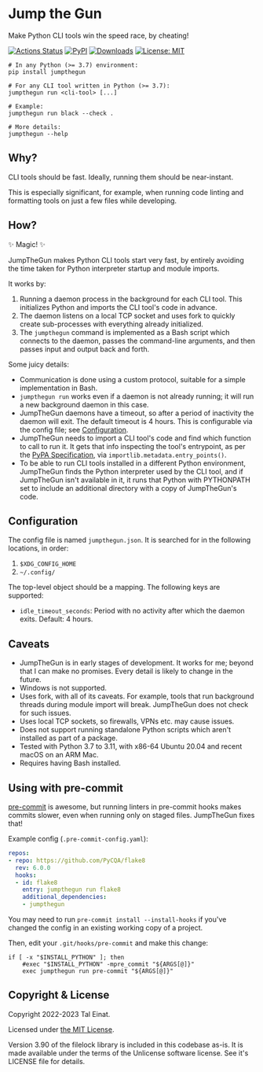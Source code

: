 Jump the Gun
============
Make Python CLI tools win the speed race, by cheating!

<a href="https://github.com/taleinat/jumpthegun/actions"><img alt="Actions Status" src="https://github.com/taleinat/jumpthegun/actions/workflows/main.yml/badge.svg"></a>
<a href="https://pypi.org/project/jumpthegun/"><img alt="PyPI" src="https://img.shields.io/pypi/v/jumpthegun"></a>
<a href="https://pepy.tech/project/jumpthegun"><img alt="Downloads" src="https://pepy.tech/badge/jumpthegun"></a>
<a href="https://github.com/taleinat/jumpthegun/blob/main/LICENSE"><img alt="License: MIT" src="https://img.shields.io/github/license/taleinat/jumpthegun"></a>

```shell
# In any Python (>= 3.7) environment:
pip install jumpthegun

# For any CLI tool written in Python (>= 3.7):
jumpthegun run <cli-tool> [...]

# Example:
jumpthegun run black --check .

# More details:
jumpthegun --help
```


## Why?

CLI tools should be fast. Ideally, running them should be near-instant.

This is especially significant, for example, when running code linting and
formatting tools on just a few files while developing.


## How?

✨ Magic! ✨

JumpTheGun makes Python CLI tools start very fast, by entirely avoiding the
time taken for Python interpreter startup and module imports.

It works by:

1. Running a daemon process in the background for each CLI tool.  This
   initializes Python and imports the CLI tool's code in advance.
2. The daemon listens on a local TCP socket and uses fork to quickly create
   sub-processes with everything already initialized.
3. The `jumpthegun` command is implemented as a Bash script which connects to
   the daemon, passes the command-line arguments, and then passes input and
   output back and forth.

Some juicy details:

* Communication is done using a custom protocol, suitable for a simple
  implementation in Bash.
* `jumpthegun run` works even if a daemon is not already running; it will run
  a new background daemon in this case.
* JumpTheGun daemons have a timeout, so after a period of inactivity the
  daemon will exit.  The default timeout is 4 hours.  This is configurable via
  the config file; see [Configuration](#configuration).
* JumpTheGun needs to import a CLI tool's code and find which function to call
  to run it.  It gets that info inspecting the tool's entrypoint, as per the
  [PyPA Specification](https://packaging.python.org/en/latest/specifications/entry-points/),
  via `importlib.metadata.entry_points()`.
* To be able to run CLI tools installed in a different Python environment,
  JumpTheGun finds the Python interpreter used by the CLI tool, and if
  JumpTheGun isn't available in it, it runs that Python with PYTHONPATH set
  to include an additional directory with a copy of JumpTheGun's code.


## Configuration

The config file is named `jumpthegun.json`.  It is searched for in the
following locations, in order:
1. `$XDG_CONFIG_HOME`
2. `~/.config/`

The top-level object should be a mapping.  The following keys are supported:

* `idle_timeout_seconds`: Period with no activity after which the daemon exits.
  Default: 4 hours.


## Caveats

* JumpTheGun is in early stages of development.  It works for me; beyond that
  I can make no promises.  Every detail is likely to change in the future.
* Windows is not supported.
* Uses fork, with all of its caveats.  For example, tools that run background
  threads during module import will break.  JumpTheGun does not check for such
  issues.
* Uses local TCP sockets, so firewalls, VPNs etc. may cause issues.
* Does not support running standalone Python scripts which aren't installed
  as part of a package.
* Tested with Python 3.7 to 3.11, with x86-64 Ubuntu 20.04 and recent macOS on
  an ARM Mac.
* Requires having Bash installed.


## Using with pre-commit

[pre-commit](https://pre-commit.com/) is awesome, but running linters in
pre-commit hooks makes commits slower, even when running only on staged files.
JumpTheGun fixes that!

Example config (`.pre-commit-config.yaml`):
```yaml
repos:
- repo: https://github.com/PyCQA/flake8
  rev: 6.0.0
  hooks:
  - id: flake8
    entry: jumpthegun run flake8
    additional_dependencies:
    - jumpthegun
```

You may need to run `pre-commit install --install-hooks` if you've changed the
config in an existing working copy of a project.

Then, edit your `.git/hooks/pre-commit` and make this change:

```shell
if [ -x "$INSTALL_PYTHON" ]; then
    #exec "$INSTALL_PYTHON" -mpre_commit "${ARGS[@]}"
    exec jumpthegun run pre-commit "${ARGS[@]}"
```


## Copyright & License

Copyright 2022-2023 Tal Einat.

Licensed under [the MIT License](LICENSE).


Version 3.90 of the filelock library is included in this codebase as-is. It is
made available under the terms of the Unlicense software license. See it's
LICENSE file for details.
